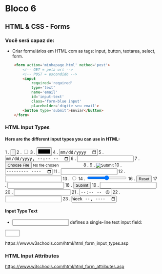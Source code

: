 # Bloco 6

## HTML & CSS - Forms

### Você será capaz de:
- Criar formulários em HTML com as tags: input, button, textarea, select, form.

```html
    <form action='minhapage.html' method='post'>
        <!-- GET = pela url -->
        <!-- POST = escondido -->
        <input
            required='required'
            type='text'
            name='email'
            id='input-text'
            class='form-blue input'
            placeholder='digite seu email'>
        <button type='submit'>Enviar</button>
    </form>
```

###  HTML Input Types

#### Here are the different input types you can use in HTML:

1 . <input type="button">
2 . <input type="checkbox">
3 . <input type="color">
4 . <input type="date">
5 . <input type="datetime-local">
6 . <input type="email">
7 . <input type="file">
8 . <input type="hidden">
9 . <input type="image">
10 . <input type="month">
11 . <input type="number">
12 . <input type="password">
13 . <input type="radio">
14 . <input type="range">
16 . <input type="reset">
17 . <input type="search">
18 . <input type="submit">
19 . <input type="tel">
20 . <input type="text">
21 . <input type="time">
22 . <input type="url">
23 . <input type="week">


#### Input Type Text
* <input type="text"> defines a single-line text input field:
<form action="/action_page.php">
<input type="number" min="1" max="5">
</form>
https://www.w3schools.com/html/html_form_input_types.asp

### HTML Input Attributes

https://www.w3schools.com/html/html_form_attributes.asp